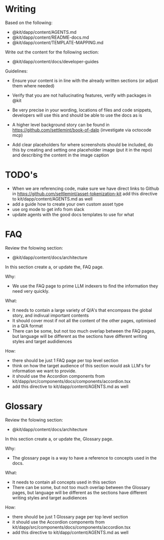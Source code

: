 # Writing

Based on the following:

- @kit/dapp/content/AGENTS.md
- @kit/dapp/content/README-docs.md
- @kit/dapp/content/TEMPLATE-MAPPING.md

Write out the content for the following section:

- @kit/dapp/content/docs/developer-guides

Guidelines:

- Ensure your content is in line with the already written sections (or adjust
  them where needed)
- Verify that you are not hallucinating features, verify with packages in @kit
- Be very precise in your wording, locations of files and code snippets,
  developers will use this and should be able to use the docs as is

- A higher level background story can be found in
  <https://github.com/settlemint/book-of-dalp> (investigate via octocode mcp)

- Add clear placeholders for where screenshots should be included, do this by
  creating and setting one placeholder image (put it in the repo) and describing
  the content in the image caption

# TODO's

- When we are referencing code, make sure we have direct links to Github in
  <https://github.com/settlemint/asset-tokenization-kit> add this directive to
  kit/dapp/content/AGENTS.md as well
- add a guide how to create your own custom asset type
- use org mode to get info from slack
- update agents with the good docs templates to use for what

# FAQ

Review the folowing section:

- @kit/dapp/content/docs/architecture

In this section create a, or update the, FAQ page.

Why:

- We use the FAQ page to prime LLM indexers to find the information they need
  very quickly.

What:

- It needs to contain a large variety of Q/A's that encompass the global story,
  and indivual important contents
- It should cover most if not all the content of the other pages, optimised in a
  Q/A format
- There can be some, but not too much overlap between the FAQ pages, but
  language will be different as the sections have different writing styles and
  target audidiences

How:

- there should be just 1 FAQ page per top level section
- think on how the target audience of this section would ask LLM's for
  information we want to provide.
- it should use the Accordion components from
  kit/dapp/src/components/docs/components/accordion.tsx
- add this directive to kit/dapp/content/AGENTS.md as well

# Glossary

Review the folowing section:

- @kit/dapp/content/docs/architecture

In this section create a, or update the, Glossary page.

Why:

- The glossary page is a way to have a reference to concepts used in the docs.

What:

- It needs to contain all concepts used in this section
- There can be some, but not too much overlap between the Glossary pages, but
  language will be different as the sections have different writing styles and
  target audidiences

How:

- there should be just 1 Glossary page per top level section
- it should use the Accordion components from
  kit/dapp/src/components/docs/components/accordion.tsx
- add this directive to kit/dapp/content/AGENTS.md as well
